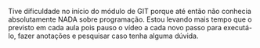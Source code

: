 Tive dificuldade no início do módulo de GIT porque até então não conhecia absolutamente NADA sobre programação.
Estou levando mais tempo que o previsto em cada aula pois pauso o vídeo a cada novo passo para executá-lo, fazer anotações e pesquisar caso tenha alguma dúvida.
